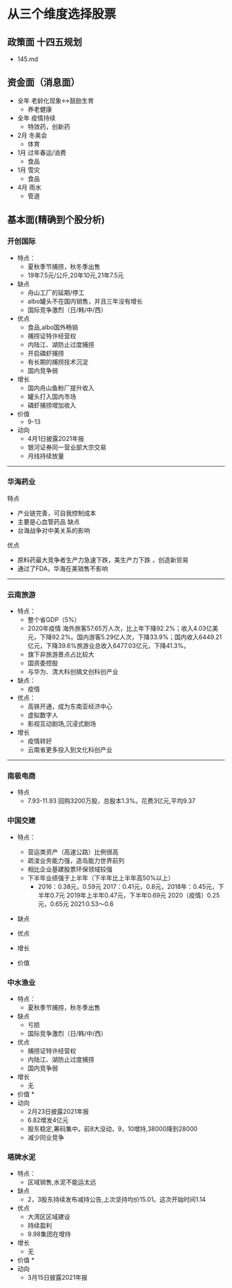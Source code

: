 # 从三个维度选择股票
## 政策面 十四五规划
- 145.md
## 资金面（消息面）
* 全年 老龄化现象<->鼓励生育
    - 养老健康
* 全年 疫情持续
    - 特效药，创新药
* 2月 冬奥会
    - 体育
* 1月 过年春运/消费 
    - 食品
* 1月 雪灾
    - 食品
* 4月 雨水
    - 管道   
## 基本面(精确到个股分析)
### 开创国际
- 特点：
    * 夏秋季节捕捞，秋冬季出售
    * 19年7.5元/公斤,20年10元,21年7.5元
- 缺点
    * 舟山工厂的延期/停工
    * albo罐头不在国内销售，并且三年没有增长
    * 国际竞争激烈（日/韩/中/西）
- 优点
    * 食品,albo国外畅销
    * 捕捞证特许经营权
    * 内陆江、湖防止过度捕捞
    * 开启磷虾捕捞
    * 有长期的捕捞技术沉淀
    * 国内竞争弱
- 增长
    * 国内舟山鱼粉厂提升收入
    * 罐头打入国内市场
    * 磷虾捕捞增加收入
- 价值
    * 9-13
- 动向
    * 4月1日披露2021年报
    * 银河证券同一营业部大宗交易
    * 月线持续放量

--------
### 华海药业
特点
* 产业链完善，可自我控制成本
* 主要是心血管药品
缺点
* 台海战争对中美关系的影响

优点
* 原料药最大竞争者生产力急速下跌，美生产力下跌 ，创造新贸易
* 通过了FDA，华海在美销售不影响
--------------------
### 云南旅游
- 特点：
    * 整个省GDP（5%）
    * 2020年疫情 海外旅客57.65万人次，比上年下降92.2%；收入4.03亿美元，下降92.2%。国内游客5.29亿人次，下降33.9%；国内收入6449.21亿元，下降39.6%旅游业总收入6477.03亿元，下降41.3%。
    * 旗下非旅游景点占比较大
    * 国资委控股
    * 与华为、清大科创搞文创科创产业
- 缺点：
    * 疫情
- 优点：
    * 高铁开通，成为东南亚经济中心
    * 虚拟数字人
    * 影视互动剧场,沉浸式剧场
- 增长
    * 疫情转好
    * 云南省更多投入到文化科创产业
-----------------------------
### 南极电商
- 特点
    * 7.93-11.93 回购3200万股，总股本1.3%。花费3亿元,平均9.37


### 中国交建
- 特点：
    * 营运类资产（高速公路）比例很高
    * 疏浚业务能力强，造岛能力世界前列
    * 相比企业基建股票环保领域较强
    * 下半年业绩强于上半年（下半年比上半年高50%以上）
        - 2016：0.38元，0.59元 2017：0.41元，0.8元，2018年：0.45元，下半年0.7元 2019年上半年0.47元，下半年0.69元 2020（疫情）0.25元，0.65元 2021:0.53～0.6
- 缺点
    
- 优点
    
- 增长
    
- 价值



### 中水渔业
- 特点：
    * 夏秋季节捕捞，秋冬季出售
- 缺点
    * 亏损
    * 国际竞争激烈（日/韩/中/西）
- 优点
    * 捕捞证特许经营权
    * 内陆江、湖防止过度捕捞
    * 国内竞争弱
- 增长
    * 无
- 价值
    * 
- 动向
    * 2月23日披露2021年报
    * 6.82增发4亿元
    * 股东稳定,筹码集中。前8大没动，9，10增持,38000降到28000
    * 减少同业竞争

### 塔牌水泥
- 特点：
    * 区域销售,水泥不能运太远
- 缺点
    * 2，3股东持续发布减持公告,上次坚持均价15.01。这次开始时间1.14
- 优点
    * 大湾区区域建设
    * 持续盈利
    * 9.98集团在增持
- 增长
    * 无
- 价值
    * 
- 动向
    * 3月15日披露2021年报